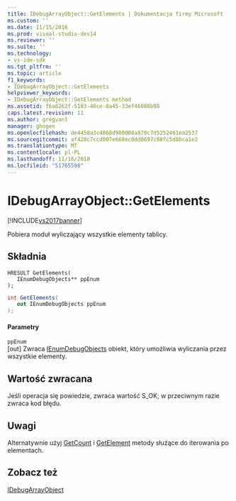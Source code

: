 ```yaml
---
title: IDebugArrayObject::GetElements | Dokumentacja firmy Microsoft
ms.custom: ''
ms.date: 11/15/2016
ms.prod: visual-studio-dev14
ms.reviewer: ''
ms.suite: ''
ms.technology:
- vs-ide-sdk
ms.tgt_pltfrm: ''
ms.topic: article
f1_keywords:
- IDebugArrayObject::GetElements
helpviewer_keywords:
- IDebugArrayObject::GetElements method
ms.assetid: f6a6262f-5183-46ce-8a45-33ef46088b98
caps.latest.revision: 11
ms.author: gregvanl
manager: ghogen
ms.openlocfilehash: de4450a3c4868d980008a870c7d5252461ea2537
ms.sourcegitcommit: af428c7ccd007e668ec0dd8697c88fc5d8bca1e2
ms.translationtype: MT
ms.contentlocale: pl-PL
ms.lasthandoff: 11/16/2018
ms.locfileid: "51765598"
---
```

# <a name="idebugarrayobjectgetelements"></a>IDebugArrayObject::GetElements
[!INCLUDE[vs2017banner](../../../includes/vs2017banner.md)]

Pobiera moduł wyliczający wszystkie elementy tablicy.  
  
## <a name="syntax"></a>Składnia  
  
```cpp#  
HRESULT GetElements(   
   IEnumDebugObjects** ppEnum  
);  
```  
  
```csharp  
int GetElements(  
   out IEnumDebugObjects ppEnum  
);  
```  
  
#### <a name="parameters"></a>Parametry  
 `ppEnum`  
 [out] Zwraca [IEnumDebugObjects](../../../extensibility/debugger/reference/ienumdebugobjects.md) obiekt, który umożliwia wyliczania przez wszystkie elementy.  
  
## <a name="return-value"></a>Wartość zwracana  
 Jeśli operacja się powiedzie, zwraca wartość S_OK; w przeciwnym razie zwraca kod błędu.  
  
## <a name="remarks"></a>Uwagi  
 Alternatywnie użyj [GetCount](../../../extensibility/debugger/reference/idebugarrayobject-getcount.md) i [GetElement](../../../extensibility/debugger/reference/idebugarrayobject-getelement.md) metody służące do iterowania po elementach.  
  
## <a name="see-also"></a>Zobacz też  
 [IDebugArrayObject](../../../extensibility/debugger/reference/idebugarrayobject.md)

